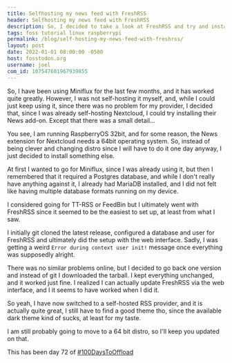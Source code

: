 ```yaml
---
title: Selfhosting my news feed with FreshRSS
header: Selfhosting my news feed with FreshRSS
description: So, I decided to take a look at FreshRSS and try and install it by myself on my Raspberry Pi
tags: foss tutorial linux raspberrypi
permalink: /blog/self-hosting-my-news-feed-with-freshrss/
layout: post
date: 2022-01-01 08:00:00 -0500
host: fosstodon.org
username: joel
com_id: 107547601967939855
---
```


So, I have been using Miniflux for the last few months, and it has worked quite greatly. However, I was not self-hosting it myself, and, while I could just keep using it, since there was no problem for my provider, I decided that, since I was already self-hosting Nextcloud, I could try installing their News add-on. Except that there was a small detail...

You see, I am running RaspberryOS 32bit, and for some reason, the News extension for Nextcloud needs a 64bit operating system. So, instead of being clever and changing distro since I will have to do it one day anyway, I just decided to install something else.

At first I wanted to go for Miniflux, since I was already using it, but then I remembered that it required a Postgres database, and while I don't really have anything against it, I already had MariaDB installed, and I did not felt like having multiple database formats running on my device.

I considered going for TT-RSS or FeedBin but I ultimately went with FreshRSS since it seemed to be the easiest to set up, at least from what I saw.

I initially git cloned the latest release, configured a database and user for FreshRSS and ultimately did the setup with the web interface. Sadly, I was getting a weird `Error during context user init!` message once everything was supposedly alright.

There was no similar problems online, but I decided to go back one version and instead of git I downloaded the tarball. I kept everything unchanged, and it worked just fine. I realized I can actually update FreshRSS via the web interface, and I it seems to have worked when I did it.

So yeah, I have now switched to a self-hosted RSS provider, and it is actually quite great, I still have to find a good theme tho, since the available dark theme kind of sucks, at least for my taste.

I am still probably going to move to a 64 bit distro, so I'll keep you updated on that.

This has been day 72 of [#100DaysToOffload](https://100DaysToOffload.com)
